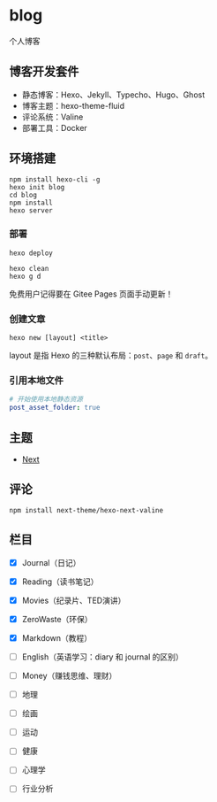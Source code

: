 # blog

个人博客


## 博客开发套件

- 静态博客：Hexo、Jekyll、Typecho、Hugo、Ghost
- 博客主题：hexo-theme-fluid
- 评论系统：Valine
- 部署工具：Docker


## 环境搭建

```shell
npm install hexo-cli -g
hexo init blog
cd blog
npm install
hexo server
```

### 部署

```shell
hexo deploy
```

```shell
hexo clean
hexo g d
```

免费用户记得要在 Gitee Pages 页面手动更新！


### 创建文章

```shell
hexo new [layout] <title>
```

layout 是指 Hexo 的三种默认布局：`post`、`page` 和 `draft`。


### 引用本地文件

```yml
# 开始使用本地静态资源
post_asset_folder: true

```

## 主题

- [Next](https://github.com/next-theme/hexo-theme-next)

## 评论

```shell
npm install next-theme/hexo-next-valine
```

## 栏目

- [x] Journal（日记）
- [x] Reading（读书笔记）
- [x] Movies（纪录片、TED演讲）
- [x] ZeroWaste（环保）
- [x] Markdown（教程）
- [ ] English（英语学习：diary 和 journal 的区别）
- [ ] Money（赚钱思维、理财）
- [ ] 地理
- [ ] 绘画
- [ ] 运动
- [ ] 健康
- [ ] 心理学
- [ ] 行业分析

